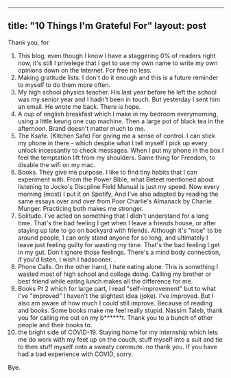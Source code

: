 
---
title: "10 Things I'm Grateful For" 
layout: post
--- 

Thank you, for

1. This blog, even though I know I have a staggering 0% of readers right now, it's still I privelege that I get to use my own name to write my own 
opinions down on the Internet. For free no less. 
2. Making gratitude lists. I don't do it enough and this is a future reminder to myself to do them more often. 
3. My high school physics teacher. His last year before he left the school was my senior year and I hadn't been in touch. But yesterday I sent him an email. He wrote me back. 
There is hope. 
4. A cup of english breakfast  which I make in my bedroom everymorning, using a little keurig one cup machine. Then a large pot of black tea in the afternoon. Brand doesn't matter much to me. 
5. The Ksafe. (Kitchen Safe) For giving me a sense of control. I can stick my phone in there - which despite what I tell myself I pick up every unlock incessantly to check messages. When I put my phone in the box I feel the temptation lift from my shoulders. Same thing for Freedom, to disable the wifi on my mac. 
6. Books. They give me purpose. I like to find tiny habits that I can experiment with. From the Power Bible, what Beteet mentioned about listening to Jocko's Discpline Field Manual is just my speed. Now every morning (most) I put it on Spotify, And I've also adapted by reading the same essays over and over from  Poor Charlie's Almanack by Charlie Munger. Practicing both makes me stronger. 
7. Solitude. I've acted on something that I didn't understand for a long time. That's the bad feeling I get when I leave a friends house, or after staying up late to go on backyard with friends. Although it's "nice" to be around people, I can only stand anyone for so long, and ultimately I leave just feeling guilty for wasting my time. That's the bad feeling I get in my gut. Don't ignore those feelings. There's a mind body connection, if you'd listen. I wish I hadsooner. .  
8. Phone Calls. On the other hand, I hate eating alone. This is something I wasted most of high school and college doing. Calling my brother or best friend while eating lunch makes all the difference for me. 
9. Books Pt 2  which for large part, I read "self-improvement" but to what I've "improved" I haven't the slightest idea (joke). I've improved. But I also am aware of how much I could still improve. Because of reading and books. Some books make me feel really stupid. Nassim Taleb, thank you for calling me out on my b******t. Thank you to a bunch of other people and their books to.
10. the bright side of COVID-19. Staying home for my internship which lets me do work with my feet up on the couch, stuff myself into a suit and tie to then stuff myself onto a sweaty commute. no thank you. If you have had a bad experience with COVID, sorry. 


Bye.






